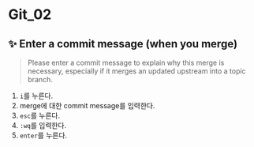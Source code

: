 # Git_02

## ✨ Enter a commit message (when you merge)

> Please enter a commit message to explain why this merge is necessary, especially if it merges an updated upstream into a topic branch.

1. `i`를 누른다.
2. merge에 대한 commit message를 입력한다.
3. `esc`를 누른다.
4. `:wq`를 입력한다.
5. `enter`를 누른다.